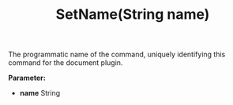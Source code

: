 ﻿---
uid: crmscript_ref_NSCommandInfo_SetName
title: SetName(String name)
intellisense: NSCommandInfo.SetName
keywords: NSCommandInfo, GetName
so.topic: reference
---

The programmatic name of the command, uniquely identifying this command for the document plugin.

**Parameter:** 
 - **name** String

